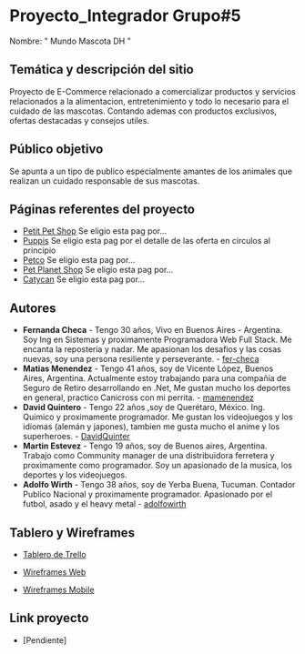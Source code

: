 # Proyecto_Integrador Grupo#5

Nombre: " Mundo Mascota DH "

## Temática y descripción del sitio

Proyecto de E-Commerce relacionado a comercializar productos y servicios relacionados a la alimentacion, entretenimiento y todo lo necesario para el cuidado de las mascotas. Contando ademas con productos exclusivos, ofertas destacadas y consejos utiles.

## Público objetivo

Se apunta a un tipo de publico especialmente amantes de los animales que realizan un cuidado responsable de sus mascotas.

## Páginas referentes del proyecto

* [Petit Pet Shop](https://www.petitpetshop.com.ar/) Se eligio esta pag por...
* [Puppis](https://www.puppis.com.ar/) Se eligio esta pag por el detalle de las oferta en circulos al principio
* [Petco](https://www.petco.com.mx/) Se eligio esta pag por...
* [Pet Planet Shop](https://petplanetshop.com.ar/) Se eligio esta pag por...
* [Catycan](https://www.catycan.com/) Se eligio esta pag por...


## Autores

* **Fernanda Checa** - Tengo 30 años, Vivo en Buenos Aires - Argentina. Soy Ing en Sistemas y proximamente Programadora Web Full Stack. Me encanta la reposteria y nadar. Me apasionan los desafios y las cosas nuevas, 
soy una persona resiliente y perseverante. - [fer-checa](https://github.com/fer-checa)
* **Matias Menendez** - Tengo 41 años, soy de Vicente López, Buenos Aires, Argentina. Actualmente estoy trabajando para una compañía de Seguro de Retiro desarrollando en .Net, Me gustan mucho los deportes en general, practico Canicross con mi perrita. - [mamenendez](https://github.com/mamenendez)
* **David Quintero** - Tengo 22 años ,soy de Querétaro, México. Ing. Quimico y proximamente programador. Me gustan los videojuegos y los idiomas (alemán y japones), tambien me gusta mucho el anime y los superheroes. - [DavidQuinter](https://github.com/DavidQuinter)
* **Martin Estevez** - Tengo 19 años, soy de Buenos aires, Argentina. Trabajo como Community manager de una distribuidora ferretera y proximamente como programador. Soy un apasionado de la musica, los deportes y los videojuegos. 
* **Adolfo Wirth** - Tengo 38 años, soy de Yerba Buena, Tucuman. Contador Publico Nacional y proximamente programador. Apasionado por el futbol, asado y el heavy metal - [adolfowirth](https://github.com/adolfowirth)

## Tablero y Wireframes

* [Tablero de Trello](https://trello.com/b/Do965XMg/dh-full-stack)

* [Wireframes Web](https://marvelapp.com/prototype/dd57f7g)
* [Wireframes Mobile](https://marvelapp.com/prototype/6gbgf68)

## Link proyecto 

* [Pendiente]
